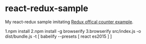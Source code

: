 # react-redux-sample
My react-redux sample imitating [Redux offical counter example](https://github.com/reactjs/redux/tree/master/examples/counter).



1.npm install
2.npm install -g browserify 
3.browserify src/index.js -o dist/bundle.js -t [ babelify --presets [ react es2015 ] ]

